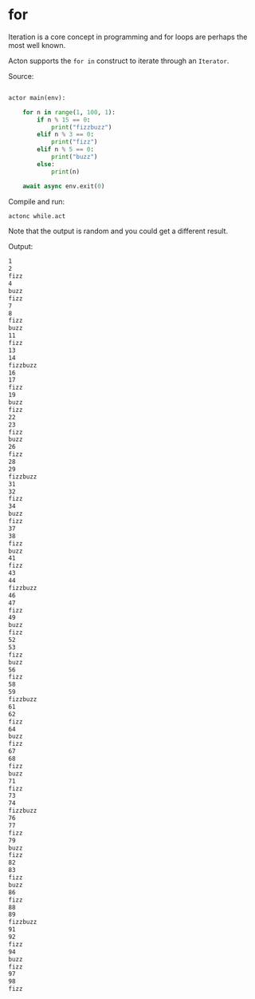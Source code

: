 # for

Iteration is a core concept in programming and for loops are perhaps the most well known.

Acton supports the `for in` construct to iterate through an `Iterator`.

Source:
```python

actor main(env):

    for n in range(1, 100, 1):
        if n % 15 == 0:
            print("fizzbuzz")
        elif n % 3 == 0:
            print("fizz")
        elif n % 5 == 0:
            print("buzz")
        else:
            print(n)

    await async env.exit(0)
```

Compile and run:
```sh
actonc while.act
```

Note that the output is random and you could get a different result.

Output:
```sh
1
2
fizz
4
buzz
fizz
7
8
fizz
buzz
11
fizz
13
14
fizzbuzz
16
17
fizz
19
buzz
fizz
22
23
fizz
buzz
26
fizz
28
29
fizzbuzz
31
32
fizz
34
buzz
fizz
37
38
fizz
buzz
41
fizz
43
44
fizzbuzz
46
47
fizz
49
buzz
fizz
52
53
fizz
buzz
56
fizz
58
59
fizzbuzz
61
62
fizz
64
buzz
fizz
67
68
fizz
buzz
71
fizz
73
74
fizzbuzz
76
77
fizz
79
buzz
fizz
82
83
fizz
buzz
86
fizz
88
89
fizzbuzz
91
92
fizz
94
buzz
fizz
97
98
fizz
```
